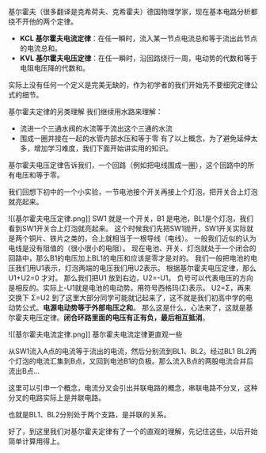 基尔霍夫（很多翻译是克希荷夫、克希霍夫）德国物理学家，现在基本电路分析都绕不开他的两个定律。

- **KCL 基尔霍夫电流定律**：在任一瞬时，流入某一节点电流总和等于流出此节点的电流总和。
- **KVL 基尔霍夫电压定律**：在任一瞬时，沿回路绕行一周，电动势的代数和等于电阻电压降的代数和。

实际上没有任何一个定义是完美无缺的，作为初学者的我们开始先不要细究定律公式的细节。

基尔霍夫定律的另类理解
我们继续用水路来理解：
- 流进一个三通水阀的水流等于流出这个三通的水流
- 围成一圈并接在一起的水管内部水压和等于零
有了以上概念，为了避免延伸太多，增加学习难度，我们下面开始讲实用的知识。

基尔霍夫电压定律告诉我们，一个回路（例如把电线围成一圈），这个回路中的所有电压和等于零。

我们回想下初中的一个小实验，一节电池接个开关再接上个灯泡，把开关合上灯泡就亮起来。

![[基尔霍夫电压定律.png]]
SW1 就是一个开关，B1 是电池，BL1是个灯泡，我们看到SW1开关合上灯泡就亮起来。
这个时候我们先把SW1抛开，SW1开关实际就是两个铜片、铁片之类的，合上就相当于一根导线（电线）。
一般我们近似的认为电线是没有阻值的（很小很小的电阻）。
现在电池、开关、灯泡就处于一个闭合的回路中，那么B1的电压加上BL1的电压和应该是零才是对的。
我们一般把电池的电压我们用U1表示，灯泡两端的电压我们用U2表示。
根据基尔霍夫电压定律，那么U1+U2=0 才对。
那么我们把U1 放到右边，U2=-U1。
负号可以代表电压的方向是相反的。实际上-U1就是电池的电动势。用符号西格玛(Σ)表示。
U2=Σ，再来交换下 Σ=U2
到了这里大部分同学可能就记起来了，这不就是我们初高中学的电动势公式。**电源电动势等于外部电压之和**。
那么这是什么，心法来了，这就是基尔霍夫电压定律。**闭合环路里面的电压有正有负，最后相互抵消**。


![[基尔霍夫电流定律.png]]
基尔霍夫电流定律更直观一些

从SW1流入A点的电流等于流出的电流，然后分别流到BL1、BL2。经过BL1 BL2两个灯泡的电流汇集到B点，又回到电池B1的负极。那么流入B点的两股电流合并后流出B点...

这里可以引申一个概念，电流分叉会引出并联电路的概念，串联电路不分叉，这种分叉的电路实际上是并联电路。

也就是BL1、BL2分别处于两个支路，是并联的关系。

好了，到这里我们对基尔霍夫定律有了一个的直观的理解，先记住这些，以后开始简单计算用得上。